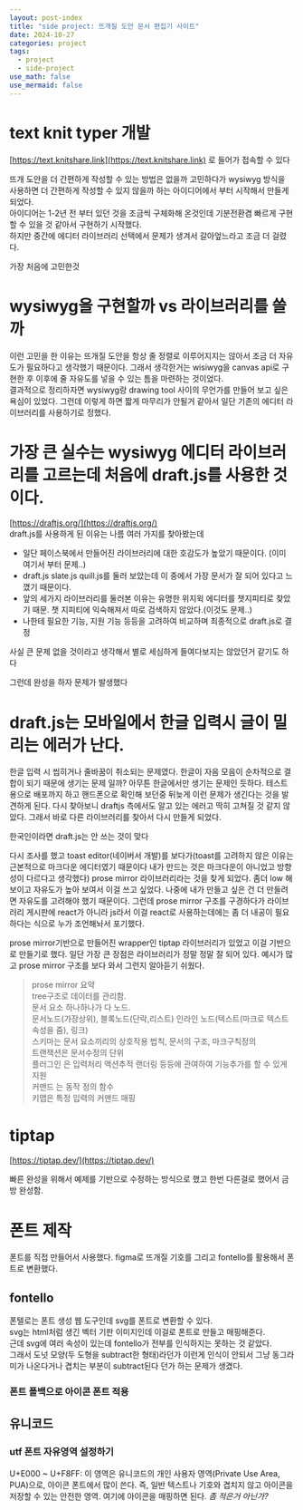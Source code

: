 ```yaml
---
layout: post-index
title: "side project: 뜨개질 도안 문서 편집기 사이트"
date: 2024-10-27
categories: project
tags:
  - project
  - side-project
use_math: false
use_mermaid: false
---
```


# text knit typer 개발

[https://text.knitshare.link](https://text.knitshare.link) 로 들어가 접속할 수 있다

뜨개 도안을 더 간편하게 작성할 수 있는 방법은 없을까 고민하다가 wysiwyg 방식을 사용하면 더 간편하게 작성할 수 있지 않을까 하는 아이디어에서 부터 시작해서 만들게 되었다.  
아이디어는 1-2년 전 부터 있던 것을 조금씩 구체화해 온것인데 기분전환겸 빠르게 구현할 수 있을 것 같아서 구현하기 시작했다.  
하지만 중간에 에디터 라이브러리 선택에서 문제가 생겨서 갈아엎느라고 조금 더 걸렸다.

가장 처음에 고민한것

# wysiwyg을 구현할까 vs 라이브러리를 쓸까

이런 고민을 한 이유는 뜨개질 도안을 항상 줄 정렬로 이루어지지는 않아서 조금 더 자유도가 필요하다고 생각했기 때문이다.
그래서 생각한거는 wisiwyg을 canvas api로 구현한 후 이후에 줄 자유도를 넣을 수 있는 틈을 마련하는 것이었다.  
결과적으로 정리하자면 wysiwyg랑 drawing tool 사이의 무언가를 만들어 보고 싶은 욕심이 있었다. 그런데 이렇게 하면 짧게 마무리가 안될거 같아서 일단 기존의 에디터 라이브러리를 사용하기로 정했다.

# 가장 큰 실수는 wysiwyg 에디터 라이브러리를 고르는데 처음에 draft.js를 사용한 것이다.

[https://draftjs.org/](https://draftjs.org/)  
draft.js를 사용하게 된 이유는 나름 여러 가지를 찾아봤는데

- 일단 페이스북에서 만들어진 라이브러리에 대한 호감도가 높았기 때문이다. (이미 여기서 부터 문제..)
- draft.js slate.js quill.js를 둘러 보았는데 이 중에서 가장 문서가 잘 되어 있다고 느꼈기 때문이다.
- 앞의 세가지 라이브러리를 둘러본 이유는 유명한 위지윅 에디터를 챗지피티로 찾았기 때문. 챗 지피티에 익숙해져서 따로 검색하지 않았다.(이것도 문제..)
- 나한테 필요한 기능, 지원 기능 등등을 고려하여 비교하며 최종적으로 draft.js로 결정

사실 큰 문제 없을 것이라고 생각해서 별로 세심하게 들여다보지는 않았던거 같기도 하다

그런데 완성을 하자 문제가 발생했다

# draft.js는 모바일에서 한글 입력시 글이 밀리는 에러가 난다.

한글 입력 시 씹히거나 줄바꿈이 취소되는 문제였다. 한글이 자음 모음이 순차적으로 결합이 되기 때문에 생기는 문제 일까? 아무튼 한글에서만 생기는 문제인 듯하다.
테스트 용으로 배포까지 하고 핸드폰으로 확인해 보던중 뒤늦게 이런 문제가 생긴다는 것을 발견하게 된다.
다시 찾아보니 draftjs 측에서도 알고 있는 에러고 딱히 고쳐질 것 같지 않았다. 그래서 바로 다른 라이브러리를 찾아서 다시 만들게 되었다.

한국인이라면 draft.js는 안 쓰는 것이 맞다

다시 조사를 했고 toast editor(네이버서 개발)를 보다가(toast를 고려하지 않은 이유는 근본적으로 마크다운 에디터였기 때문이다 내가 만드는 것은 마크다운이 아니었고 방향성이 다르다고 생각했다) prose mirror 라이브러리라는 것을 찾게 되었다. 좀더 low 해 보이고 자유도가 높아 보여서 이걸 쓰고 싶었다. 나중에 내가 만들고 싶은 건 더 만들려면 자유도를 고려해야 했기 때문이다.
그런데 prose mirror 구조를 구경하다가 라이브러리 게시판에 react가 아니라 js라서 이걸 react로 사용하는데에는 좀 더 내공이 필요하다는 식으로 누가 조언해놔서 포기했다.

prose mirror기반으로 만들어진 wrapper인 tiptap 라이브러리가 있었고 이걸 기반으로 만들기로 했다.
일단 가장 큰 장점은 라이브러리가 정말 정말 잘 되어 있다. 예시가 많고 prose mirror 구조를 보다 와서 그런지 알아듣기 쉬웠다.

> prose mirror 요약  
> tree구조로 데이터를 관리함.  
> 문서 요소 하나하나가 다 노드.  
> 문서노드(가장상위), 블록노드(단락,리스트) 인라인 노드(텍스트(마크로 텍스트 속성을 줌), 링크)  
> 스키마는 문서 요소끼리의 상호작용 법칙, 문서의 구조, 마크구칙정의  
> 트랜잭션은 문서수정의 단위  
> 플러그인 은 입력처리 액션추적 랜더링 등등에 관여하여 기능추가를 할 수 있게 지원  
> 커맨드 는 동작 정의 함수  
> 키맵은 특정 입력의 커맨드 매핑

# tiptap

[https://tiptap.dev/](https://tiptap.dev/)

빠른 완성을 위해서 예제를 기반으로 수정하는 방식으로 했고 한번 다른걸로 했어서 금방 완성함.

# 폰트 제작

폰트를 직접 만들어서 사용했다. figma로 뜨개질 기호를 그리고 fontello를 활용해서 폰트로 변환했다.

## fontello

폰텔로는 폰트 생성 웹 도구인데 svg를 폰트로 변환할 수 있다.  
svg는 html처럼 생긴 벡터 기판 이미지인데 이걸로 폰트로 만들고 매핑해준다.  
근데 svg에 여러 속성이 있는데 fontello가 전부를 인식하지는 못하는 것 같았다.  
그래서 도넛 모양(두 도형을 subtract한 형태)라던가 이런게 인식이 안되서 그냥 동그라미가 나온다거나 겹치는 부분이 subtract된다 던가 하는 문제가 생겼다.

### 폰트 폴백으로 아이콘 폰트 적용

## 유니코드

### utf 폰트 자유영역 설정하기

U+E000 ~ U+F8FF: 이 영역은 유니코드의 개인 사용자 영역(Private Use Area, PUA)으로, 아이콘 폰트에서 많이 쓴다. 즉, 일반 텍스트나 기호와 겹치지 않고 아이콘을 저장할 수 있는 안전한 영역.
여기에 아이콘을 매핑하면 된다.
_좀 적은거 아닌가?_
